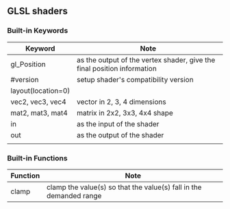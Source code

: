 ## GLSL shaders

### Built-in Keywords

| Keyword            | Note                                                         |
| ------------------ | ------------------------------------------------------------ |
| gl_Position        | as the output of the vertex shader, give the final position information |
| #version           | setup shader's compatibility version                         |
| layout(location=0) |                                                              |
| vec2, vec3, vec4   | vector in 2, 3, 4 dimensions                                 |
| mat2, mat3, mat4   | matrix in 2x2, 3x3, 4x4 shape                                |
| in                 | as the input of the shader                                   |
| out                | as the output of the shader                                  |
|                    |                                                              |

### Built-in Functions

| Function | Note                                                         |
| -------- | ------------------------------------------------------------ |
| clamp    | clamp the value(s) so that the value(s) fall in the demanded range |

